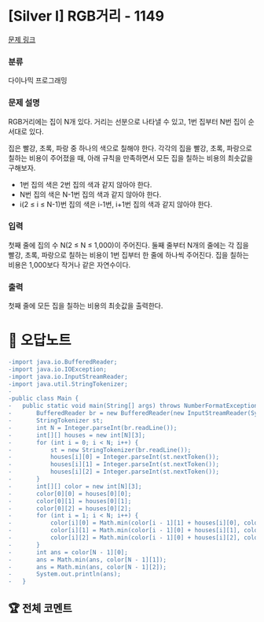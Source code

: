 # [Silver I] RGB거리 - 1149 

[문제 링크](https://www.acmicpc.net/problem/1149) 

### 분류

다이나믹 프로그래밍

### 문제 설명

<p>RGB거리에는 집이 N개 있다. 거리는 선분으로 나타낼 수 있고, 1번 집부터 N번 집이 순서대로 있다.</p>

<p>집은 빨강, 초록, 파랑 중 하나의 색으로 칠해야 한다. 각각의 집을 빨강, 초록, 파랑으로 칠하는 비용이 주어졌을 때, 아래 규칙을 만족하면서 모든 집을 칠하는 비용의 최솟값을 구해보자.</p>

<ul>
	<li>1번 집의 색은 2번 집의 색과 같지 않아야 한다.</li>
	<li>N번 집의 색은 N-1번 집의 색과 같지 않아야 한다.</li>
	<li>i(2 ≤ i ≤ N-1)번 집의 색은 i-1번, i+1번 집의 색과 같지 않아야 한다.</li>
</ul>

### 입력 

 <p>첫째 줄에 집의 수 N(2 ≤ N ≤ 1,000)이 주어진다. 둘째 줄부터 N개의 줄에는 각 집을 빨강, 초록, 파랑으로 칠하는 비용이 1번 집부터 한 줄에 하나씩 주어진다. 집을 칠하는 비용은 1,000보다 작거나 같은 자연수이다.</p>

### 출력 

 <p>첫째 줄에 모든 집을 칠하는 비용의 최솟값을 출력한다.</p>



#  🚀  오답노트 

```diff
-import java.io.BufferedReader;
-import java.io.IOException;
-import java.io.InputStreamReader;
-import java.util.StringTokenizer;
-
-public class Main {
-	public static void main(String[] args) throws NumberFormatException, IOException {
-		BufferedReader br = new BufferedReader(new InputStreamReader(System.in));
-		StringTokenizer st;
-		int N = Integer.parseInt(br.readLine());
-		int[][] houses = new int[N][3];
-		for (int i = 0; i < N; i++) {
-			st = new StringTokenizer(br.readLine());
-			houses[i][0] = Integer.parseInt(st.nextToken());
-			houses[i][1] = Integer.parseInt(st.nextToken());
-			houses[i][2] = Integer.parseInt(st.nextToken());
-		}
-		int[][] color = new int[N][3];
-		color[0][0] = houses[0][0];
-		color[0][1] = houses[0][1];
-		color[0][2] = houses[0][2];
-		for (int i = 1; i < N; i++) {
-			color[i][0] = Math.min(color[i - 1][1] + houses[i][0], color[i - 1][2] + houses[i][0]);
-			color[i][1] = Math.min(color[i - 1][0] + houses[i][1], color[i - 1][2] + houses[i][1]);
-			color[i][2] = Math.min(color[i - 1][0] + houses[i][2], color[i - 1][1] + houses[i][2]);
-		}
-		int ans = color[N - 1][0];
-		ans = Math.min(ans, color[N - 1][1]);
-		ans = Math.min(ans, color[N - 1][2]);
-		System.out.println(ans);
-	}

```


 ## 🏆 전체 코멘트 

